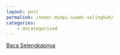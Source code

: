 ```yaml
---
layout: post
permalink: /nomor-mimpi-suami-selingkuh/
categories:
    - Uncategorized
---
```


[Baca Selengkapnya](/07)